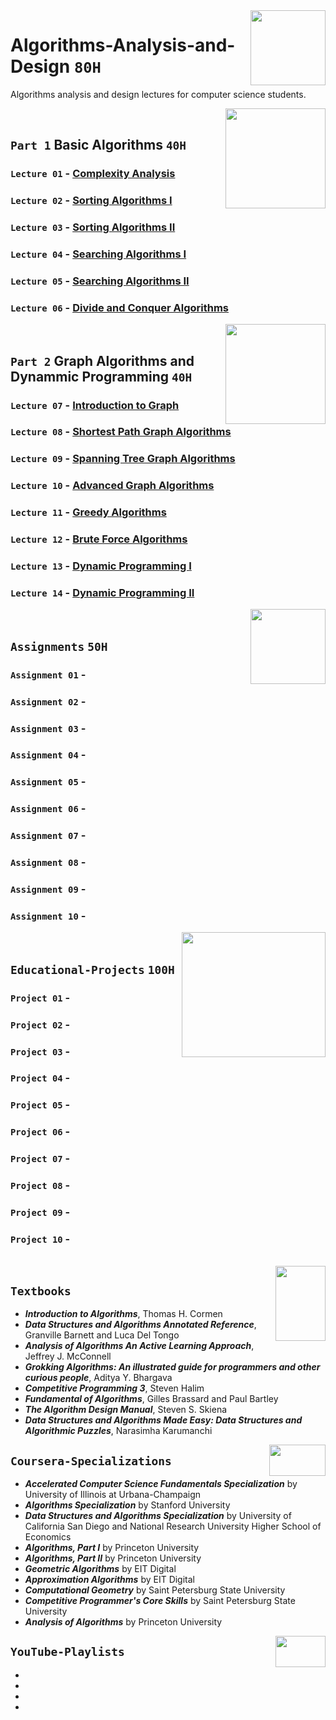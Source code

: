 <img align="right" width="120" height="120" src="https://github.com/cs-MohamedAyman/Computer-Science-Textbooks/blob/master/logos/algorithms.jpg">

# Algorithms-Analysis-and-Design `80H`
Algorithms analysis and design lectures for computer science students.

<img align="right" width="160" height="160" src="https://github.com/cs-MohamedAyman/Computer-Science-Textbooks/blob/master/logos/practice1.jpg">
<br>

## `Part 1` Basic Algorithms `40H`

### `Lecture 01` - [Complexity Analysis](https://github.com/cs-MohamedAyman/Algorithms/tree/master/Lecture-01-Complexity-Analysis)
### `Lecture 02` - [Sorting Algorithms I](https://github.com/cs-MohamedAyman/Algorithms/tree/master/Lecture-02-Sorting-Algorithms-I)
### `Lecture 03` - [Sorting Algorithms II](https://github.com/cs-MohamedAyman/Algorithms/tree/master/Lecture-03-Sorting-Algorithms-II)
### `Lecture 04` - [Searching Algorithms I](https://github.com/cs-MohamedAyman/Algorithms/tree/master/Lecture-04-Searching-Algorithms-I)
### `Lecture 05` - [Searching Algorithms II](https://github.com/cs-MohamedAyman/Algorithms/tree/master/Lecture-05-Searching-Algorithms-II)
### `Lecture 06` - [Divide and Conquer Algorithms](https://github.com/cs-MohamedAyman/Algorithms/tree/master/Lecture-06-Divide-and-Conquer-Algorithms)

<img align="right" width="160" height="160" src="https://github.com/cs-MohamedAyman/Computer-Science-Textbooks/blob/master/logos/practice1.jpg">
<br>

## `Part 2` Graph Algorithms and Dynammic Programming `40H`

### `Lecture 07` - [Introduction to Graph](https://github.com/cs-MohamedAyman/Algorithms/tree/master/Lecture-07-Introduction-to-Graph)
### `Lecture 08` - [Shortest Path Graph Algorithms](https://github.com/cs-MohamedAyman/Algorithms/tree/master/Lecture-08-Shortest-Path-Algorithms)
### `Lecture 09` - [Spanning Tree Graph Algorithms](https://github.com/cs-MohamedAyman/Algorithms/tree/master/Lecture-09-Spanning-Tree-Algorithms)
### `Lecture 10` - [Advanced Graph Algorithms](https://github.com/cs-MohamedAyman/Algorithms/tree/master/Lecture-10-Advanced-Graph-Algorithms)
### `Lecture 11` - [Greedy Algorithms](https://github.com/cs-MohamedAyman/Algorithms/tree/master/Lecture-11-Greedy-Algorithms)
### `Lecture 12` - [Brute Force Algorithms](https://github.com/cs-MohamedAyman/Algorithms/tree/master/Lecture-12-Brute-Force-Algorithms)
### `Lecture 13` - [Dynamic Programming I](https://github.com/cs-MohamedAyman/Algorithms/tree/master/Lecture-13-Dynamic-Programming-I)
### `Lecture 14` - [Dynamic Programming II](https://github.com/cs-MohamedAyman/Algorithms/tree/master/Lecture-14-Dynamic-Programming-II)

<img align="right" width="120" height="120" src="https://github.com/cs-MohamedAyman/Computer-Science-Textbooks/blob/master/logos/practice2.jpg">
<br>

## `Assignments` `50H`

### `Assignment 01` - 
### `Assignment 02` - 
### `Assignment 03` - 
### `Assignment 04` - 
### `Assignment 05` - 
### `Assignment 06` - 
### `Assignment 07` - 
### `Assignment 08` - 
### `Assignment 09` - 
### `Assignment 10` - 

<img align="right" width="230" height="200" src="https://github.com/cs-MohamedAyman/Computer-Science-Textbooks/blob/master/logos/educational-projects.jpg">
<br>

## `Educational-Projects` `100H`

### `Project 01` -
### `Project 02` -
### `Project 03` -
### `Project 04` -
### `Project 05` -
### `Project 06` -
### `Project 07` -
### `Project 08` -
### `Project 09` -
### `Project 10` -

<br>
<img align="right" width="80" height="120" src="https://github.com/cs-MohamedAyman/Computer-Science-Textbooks/blob/master/logos/textbooks.jpg">

## `Textbooks`

* ***Introduction to Algorithms***, Thomas H. Cormen
* ***Data Structures and Algorithms Annotated Reference***, Granville Barnett and Luca Del Tongo
* ***Analysis of Algorithms An Active Learning Approach***, Jeffrey J. McConnell
* ***Grokking Algorithms: An illustrated guide for programmers and other curious people***, Aditya Y. Bhargava
* ***Competitive Programming 3***, Steven Halim
* ***Fundamental of Algorithms***, Gilles Brassard and Paul Bartley
* ***The Algorithm Design Manual***, Steven S. Skiena
* ***Data Structures and Algorithms Made Easy: Data Structures and Algorithmic Puzzles***, Narasimha Karumanchi

<img align="right" width="90" height="50" src="https://github.com/cs-MohamedAyman/Coursera-Specializations/blob/master/organizations-logos/coursera.jpg">

## `Coursera-Specializations`

* ***Accelerated Computer Science Fundamentals Specialization*** by University of Illinois at Urbana-Champaign
* ***Algorithms Specialization*** by Stanford University
* ***Data Structures and Algorithms Specialization*** by University of California San Diego and National Research University Higher School of Economics
* ***Algorithms, Part I*** by Princeton University
* ***Algorithms, Part II*** by Princeton University
* ***Geometric Algorithms*** by EIT Digital
* ***Approximation Algorithms*** by EIT Digital
* ***Computational Geometry*** by Saint Petersburg State University
* ***Competitive Programmer's Core Skills*** by Saint Petersburg State University
* ***Analysis of Algorithms*** by Princeton University

<img align="right" width="80" height="50" src="https://github.com/cs-MohamedAyman/YouTube-Playlists/blob/master/organizations-logos/youtube.jpg">

## `YouTube-Playlists`

*
*
*
*

